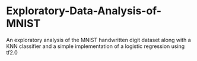 # Exploratory-Data-Analysis-of-MNIST
An exploratory analysis of the MNIST handwritten digit dataset along with a KNN classifier and a simple implementation of a logistic regression using tf2.0
